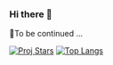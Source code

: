 ### Hi there 👋

<!--
**Li0329/Li0329** is a ✨ _special_ ✨ repository because its `README.md` (this file) appears on your GitHub profile.

Here are some ideas to get you started:

- 🔭 I’m currently working on ...
- 🌱 I’m currently learning ...
- 👯 I’m looking to collaborate on ...
- 🤔 I’m looking for help with ...
- 💬 Ask me about ...
- 📫 How to reach me: ...
- 😄 Pronouns: ...
- ⚡ Fun fact: ...
-->
🌱To be continued ...


[![Proj Stars](https://github-readme-stats.vercel.app/api?username=muzych)](https://github.com/anuraghazra/github-readme-stats)
[![Top Langs](https://github-readme-stats.vercel.app/api/top-langs/?username=muzych&layout=compact)](https://github.com/anuraghazra/github-readme-stats)
